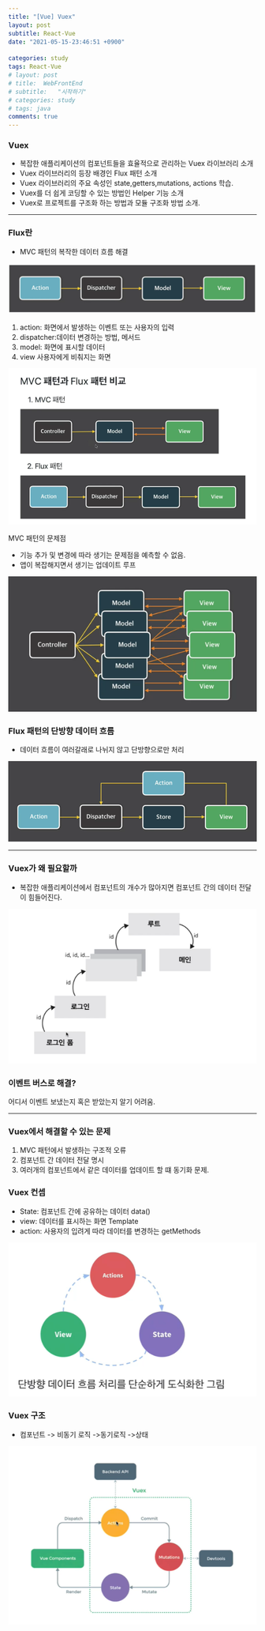 ```yaml
---
title: "[Vue] Vuex"
layout: post
subtitle: React-Vue
date: "2021-05-15-23:46:51 +0900"

categories: study
tags: React-Vue
# layout: post
# title:  WebFrontEnd
# subtitle:   "시작하기"
# categories: study
# tags: java
comments: true
---
```


### Vuex

- 복잡한 애플리케이션의 컴포넌트들을 효율적으로 관리하는 Vuex 라이브러리 소개
- Vuex 라이브러리의 등장 배경인 Flux 패턴 소개
- Vuex 라이브러리의 주요 속성인 state,getters,mutations, actions 학습.
- Vuex를 더 쉽게 코딩할 수 있는 방법인 Helper 기능 소개
- Vuex로 프로젝트를 구조화 하는 방법과 모듈 구조화 방법 소개.



----


### Flux란

- MVC 패턴의 복작한 데이터 흐름 해결


![20210515_224620](/assets/20210515_224620.png)

1. action: 화면에서 발생하는 이벤트 또는 사용자의 입력
2. dispatcher:데이터 변경하는 방법, 메서드
3. model: 화면에 표시할 데이터
4. view 사용자에게 비춰지는 화면


![20210515_225337](/assets/20210515_225337.png)

MVC 패턴의 문제점

- 기능 추가 및 변경에 따라 생기는 문제점을 예측할 수 없음.
- 앱이 복잡해지면서 생기는 업데이트 루프

![20210515_225451](/assets/20210515_225451.png)

### Flux 패턴의 단방향 데이터 흐름

- 데이터 흐름이 여러갈래로 나뉘지 않고 단방향으로만 처리

![20210515_225837](/assets/20210515_225837.png)

----

### Vuex가 왜 필요할까
- 복잡한 애플리케이션에서 컴포넌트의 개수가 많아지면 컴포넌트 간의 데이터 전달이 힘들어진다.

![20210515_230024](/assets/20210515_230024.png)

### 이벤트 버스로 해결?

어디서 이벤트 보냈는지 혹은 받았는지 알기 어려움.

----

### Vuex에서 해결할 수 있는 문제

1. MVC 패턴에서 발생하는 구조적 오류
2. 컴포넌트 간 데이터 전달 명시
3. 여러개의 컴포넌트에서 같은 데이터를 업데이트 할 떄 동기화 문제.


### Vuex 컨셉

- State: 컴포넌트 간에 공유하는 데이터 data()
- view: 데이터를 표시하는 화면 Template
- action: 사용자의 입려게 따라 데이터를 변경하는 getMethods


![20210515_232340](/assets/20210515_232340.png)


### Vuex 구조

- 컴포넌트 -> 비동기 로직 ->동기로직 ->상태

![20210515_232447](/assets/20210515_232447.png)
